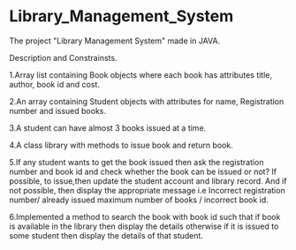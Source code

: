 # Library_Management_System
The project "Library Management System" made in JAVA.


Description and Constrainsts.

1.Array list containing Book objects where each book has attributes title, author, book id and cost.

2.An array containing Student objects with attributes for name, Registration number and issued books.

3.A student can have almost 3 books issued at a time.

4.A class library with methods to issue book and return book.

5.If any student wants to get the book issued then ask the registration number and book id and check whether the book can be issued or not? If possible, to issue,then update the student account and library record. And if not possible, then display the appropriate message i.e Incorrect registration number/ already issued
maximum number of books / incorrect book id.

6.Implemented a method to search the book with book id such that if book is available in the library then display the details otherwise if it is issued to some student then display the details of that student.
